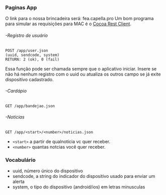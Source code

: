 ### Paginas App

O link para o nossa brincadeira será: fea.capella.pro
Um bom programa para simular as requisições para MAC é o [Cocoa Rest Client](https://code.google.com/p/cocoa-rest-client/).

###### -Registro de usuário
```
POST /app/user.json
(uuid, sendcode, system)
RETURN: 2 (ok), 0 (fail)
```
Essa função pode ser chamada sempre que o aplicativo iniciar. Insere se não há nenhum registro com o uuid ou atualiza os outros campo se já exite dispositivo cadastrado.

###### -Cardápio
```
GET /app/bandejao.json
```

###### -Notícias
```
GET /app/<start>/<number>/noticias.json
```
- ``<start>`` a partir de qualnoticia vc quer receber.
- ``<number>`` quantas notcias você quer receber.

### Vocabulário

* uuid, número único do dispositivo
* sendcode, a string do indicador do dispositivo usado para enviar um alerta
* system, o tipo do dispositivo (android/ios) em letras minusculas
